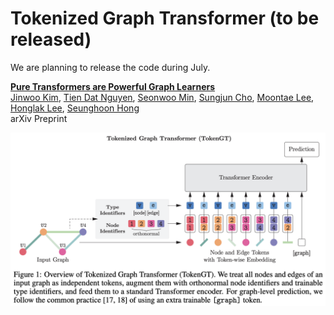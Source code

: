 # Tokenized Graph Transformer (to be released)

We are planning to release the code during July.

[**Pure Transformers are Powerful Graph Learners**](https://arxiv.org/abs/2207.02505) \
[Jinwoo Kim](https://bit.ly/3pPuyIb), [Tien Dat Nguyen](https://github.com/tiendatnguyen-vision), [Seonwoo Min](https://scholar.google.co.kr/citations?user=dWKk68wAAAAJ&hl=en), [Sungjun Cho](https://scholar.google.com/citations?user=bEilQPMAAAAJ&hl=en), [Moontae Lee](https://moontae.people.uic.edu/), [Honglak Lee](https://web.eecs.umich.edu/~honglak/), [Seunghoon Hong](https://maga33.github.io/) \
arXiv Preprint

![image-tokengt](./tokengt.png)
